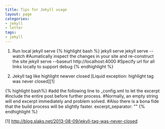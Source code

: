 ```yaml
---
title: Tips for Jekyll usage
layout: page
categories:
- jekyll
- letter
tags:
- jekyll
---
```


1. Run local jekyll serve
{% highlight bash %}
jekyll serve
jekyll serve --watch #Aumatically inspect the changes in your site and re-construct the site
jekyll serve --baseurl http://localhost:4000 #Specify url for all links locally to support debug 
{% endhighlight %}

2. Jekyll tag like highlight newver closed [Liquid exception: highlight tag was never closed][1]

{% highlight bash%}
#add the following line to _config.xml to let the excerpt 
#include the entire post before further process.
#Normally, an empty string will end excerpt immediately and problem solved.
#Also there is a bona fide that the build process will be slightly faster.
excerpt_separator: "" 
{% endhighlight %}





[1] http://blog.slaks.net/2013-08-09/jekyll-tag-was-never-closed
